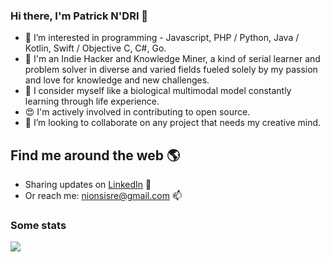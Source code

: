 ### Hi there, I'm Patrick N'DRI 👋

- 👀 I’m interested in programming - Javascript, PHP / Python, Java / Kotlin, Swift / Objective C, C#, Go.
- 🧠 I'm an Indie Hacker and Knowledge Miner, a kind of serial learner and problem solver in diverse and varied fields fueled solely by my passion and love for knowledge and new challenges.
- 🤖 I consider myself like a biological multimodal model constantly learning through life experience.
- 😍 I'm actively involved in contributing to open source.
- 💞️ I’m looking to collaborate on any project that needs my creative mind.

## Find me around the web 🌎

- Sharing updates on [LinkedIn](https://www.linkedin.com/in/nionsisre) 💼
- Or reach me: nionsisre@gmail.com 📫

### Some stats

<!--<img height="180em" src="https://github-readme-stats.vercel.app/api?username=nionsisre&show_icons=true&count_private=true" alt="Kouassi Nionsis-re NDRI's github stats" />
<img src="https://github-readme-stats.vercel.app/api/top-langs/?username=nionsisre&count_private=true&layout=compact&langs_count=10" alt="Kouassi Nionsis-re NDRI's github top languages" />

<img src="https://github-readme-streak-stats.herokuapp.com/?user=nionsisre&show_icons=true&count_private=true" />-->

![](http://github-profile-summary-cards.vercel.app/api/cards/profile-details?username=nionsisre)
